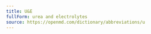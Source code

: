 ```yaml
---
title: U&E
fullForm: urea and electrolytes
source: https://openmd.com/dictionary/abbreviations/u
---
```

